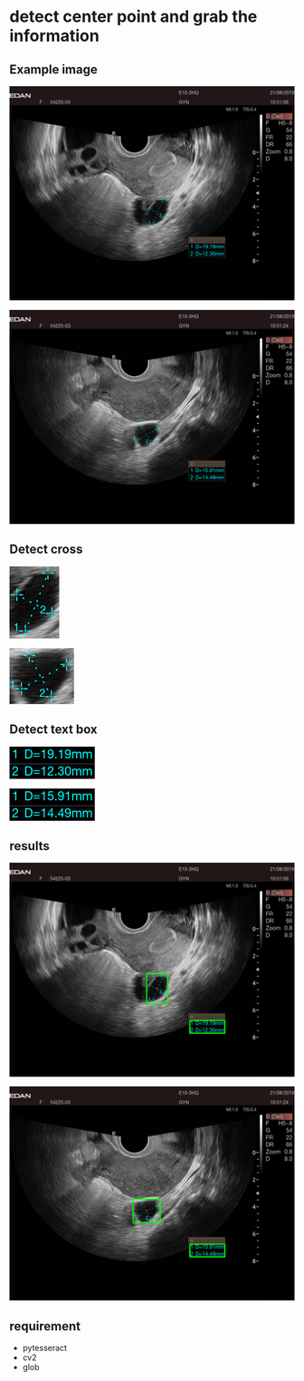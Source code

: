 # detect center point and grab the information

## Example image
![image](t1.png)

![image](t2.png)

## Detect cross
![image](roi/t1.png)  

![image](roi/t2.png)

## Detect text box
![image](save/t1.png)  

![image](save/t2.png)

## results

![image](fig/t1.png)  

![image](fig/t2.png)

## requirement

 - pytesseract
 - cv2
 - glob
 
 

